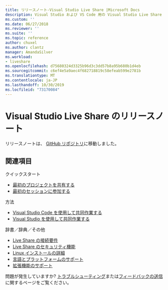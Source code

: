 ```yaml
---
title: リリースノート-Visual Studio Live Share |Microsoft Docs
description: Visual Studio および VS Code 用の Visual Studio Live Share リリース別の変更の内訳。
ms.custom: ''
ms.date: 06/27/2018
ms.reviewer: ''
ms.suite: ''
ms.topic: reference
author: chuxel
ms.author: clantz
manager: AmandaSilver
ms.workload:
- liveshare
ms.openlocfilehash: d75680324d3325b96d3c3dd57b8a95b680b1d4eb
ms.sourcegitcommit: c6ef4e5a9aec4f682718819c58efeab599e2781b
ms.translationtype: MT
ms.contentlocale: ja-JP
ms.lasthandoff: 10/30/2019
ms.locfileid: "73170084"
---
```

<!--
Copyright © Microsoft Corporation
All rights reserved.
Creative Commons Attribution 4.0 License (International): https://creativecommons.org/licenses/by/4.0/legalcode
-->

# <a name="visual-studio-live-share-release-notes"></a>Visual Studio Live Share のリリースノート

<!-- Placeholder in the event anyone has bookmarked the direct link -->
リリースノートは、 [GitHub リポジトリ](https://aka.ms/vsls-releases)に移動しました。

## <a name="see-also"></a>関連項目

クイックスタート

- [最初のプロジェクトを共有する](../quickstart/share.md)
- [最初のセッションに参加する](../quickstart/join.md)

方法

- [Visual Studio Code を使用して共同作業する](../how-to-guides/vscode.md)
- [Visual Studio を使用して共同作業する](../how-to-guides/vs.md)

辞書／辞典／その他

- [Live Share の接続要件](connectivity.md)
- [Live Share のセキュリティ機能](security.md)
- [Linux インストールの詳細](linux.md)
- [言語とプラットフォームのサポート](platform-support.md)
- [拡張機能のサポート](extensions.md)

問題が発生していますか? [トラブルシューティング](../troubleshooting.md)または[フィードバックの送信](../support.md)に関するページをご覧ください。
